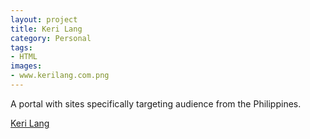 ```yaml
---
layout: project
title: Keri Lang
category: Personal
tags:
- HTML
images:
- www.kerilang.com.png
---
```


A portal with sites specifically targeting audience from the Philippines.

[Keri Lang](http://www.kerilang.com)
